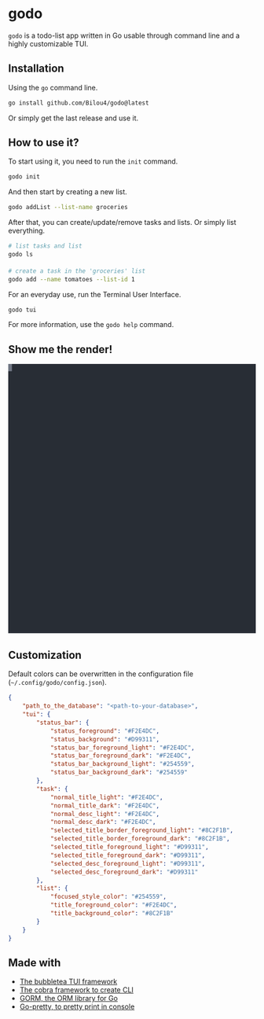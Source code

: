 # godo


`godo` is a todo-list app written in Go usable through command line and a highly customizable TUI.

## Installation

Using the `go` command line.
```bash
go install github.com/Bilou4/godo@latest
```

Or simply get the last release and use it.

## How to use it?

To start using it, you need to run the `init` command.

```bash
godo init
```

And then start by creating a new list.

```bash
godo addList --list-name groceries
```

After that, you can create/update/remove tasks and lists. Or simply list everything.
```bash
# list tasks and list
godo ls

# create a task in the 'groceries' list
godo add --name tomatoes --list-id 1
```

For an everyday use, run the Terminal User Interface.

```bash
godo tui
```

For more information, use the `godo help` command.

## Show me the render!

![video example of use](demo.svg)

## Customization
Default colors can be overwritten in the configuration file (`~/.config/godo/config.json`).

```json
{
    "path_to_the_database": "<path-to-your-database>",
    "tui": {
        "status_bar": {
            "status_foreground": "#F2E4DC",
            "status_background": "#D99311",
            "status_bar_foreground_light": "#F2E4DC",
            "status_bar_foreground_dark": "#F2E4DC",
            "status_bar_background_light": "#254559",
            "status_bar_background_dark": "#254559"
        },
        "task": {
            "normal_title_light": "#F2E4DC",
            "normal_title_dark": "#F2E4DC",
            "normal_desc_light": "#F2E4DC",
            "normal_desc_dark": "#F2E4DC",
            "selected_title_border_foreground_light": "#8C2F1B",
            "selected_title_border_foreground_dark": "#8C2F1B",
            "selected_title_foreground_light": "#D99311",
            "selected_title_foreground_dark": "#D99311",
            "selected_desc_foreground_light": "#D99311",
            "selected_desc_foreground_dark": "#D99311"
        },
        "list": {
            "focused_style_color": "#254559",
            "title_foreground_color": "#F2E4DC",
            "title_background_color": "#8C2F1B"
        }
    }
}
```

## Made with

- [The bubbletea TUI framework](https://github.com/charmbracelet/bubbletea)
- [The cobra framework to create CLI](https://github.com/spf13/cobra)
- [GORM, the ORM library for Go](https://gorm.io)
- [Go-pretty, to pretty print in console](https://github.com/jedib0t/go-pretty)